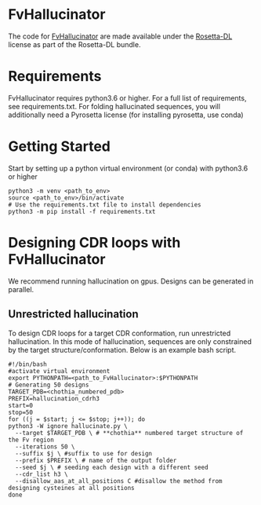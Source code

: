 # FvHallucinator
The code for [FvHallucinator](https://www.biorxiv.org/content/10.1101/2022.06.06.494991v3) are made available under the [Rosetta-DL](https://github.com/RosettaCommons/Rosetta-DL) license as part of the Rosetta-DL bundle.

# Requirements
FvHallucinator requires python3.6 or higher. For a full list of requirements, see requirements.txt.
For folding hallucinated sequences, you will additionally need a Pyrosetta license (for installing pyrosetta, use conda)

# Getting Started
Start by setting up a python virtual environment (or conda) with python3.6 or higher
```
python3 -m venv <path_to_env> 
source <path_to_env>/bin/activate
# Use the requirements.txt file to install dependencies
python3 -m pip install -f requirements.txt
```
# Designing CDR loops with FvHallucinator
We recommend running hallucination on gpus. Designs can be generated in parallel.
## Unrestricted hallucination
To design CDR loops for a target CDR conformation, run unrestricted hallucination.
In this mode of hallucination, sequences are only constrained by the target structure/conformation.
Below is an example bash script.
```
#!/bin/bash
#activate virtual environment
export PYTHONPATH=<path_to_FvHallucinator>:$PYTHONPATH
# Generating 50 designs
TARGET_PDB=<chothia_numbered_pdb>
PREFIX=hallucination_cdrh3
start=0
stop=50
for ((j = $start; j <= $stop; j++)); do
python3 -W ignore hallucinate.py \
  --target $TARGET_PDB \ # **chothia** numbered target structure of the Fv region
  --iterations 50 \
  --suffix $j \ #suffix to use for design
  --prefix $PREFIX \ # name of the output folder
  --seed $j \ # seeding each design with a different seed
  --cdr_list h3 \
  --disallow_aas_at_all_positions C #disallow the method from designing cysteines at all positions
done
```
